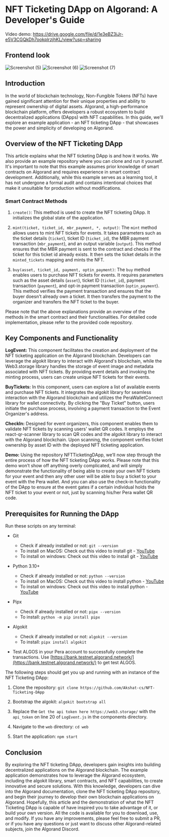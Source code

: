 # NFT Ticketing DApp on Algorand: A Developer's Guide
Video demo: https://drive.google.com/file/d/1e3eBZ3iJr-e5V3CGQkDh7ookplrzjhKL/view?usp=sharing

## Frontend look
![Screenshot (5)](https://github.com/Akshat-cs/NFT-Ticketing-DApp/assets/75172495/38b3ac62-0b37-4bc1-8914-684a606ffe02)
![Screenshot (6)](https://github.com/Akshat-cs/NFT-Ticketing-DApp/assets/75172495/8fbaee7e-07bd-43b4-ba41-5cc1272c2aa4)
![Screenshot (7)](https://github.com/Akshat-cs/NFT-Ticketing-DApp/assets/75172495/41df2c71-6446-4046-af37-18bddb164a0e)

## Introduction

In the world of blockchain technology, Non-Fungible Tokens (NFTs) have gained significant attention for their unique properties and ability to represent ownership of digital assets. Algorand, a high-performance blockchain platform, offers developers a robust ecosystem to build decentralized applications (DApps) with NFT capabilities. In this guide, we'll explore an example application - an NFT ticketing DApp - that showcases the power and simplicity of developing on Algorand.

## Overview of the NFT Ticketing DApp

This article explains what the NFT ticketing DApp is and how it works. We also provide an example repository where you can clone and run it yourself. It's important to note that this example assumes prior knowledge of smart contracts on Algorand and requires experience in smart contract development. Additionally, while this example serves as a learning tool, it has not undergone a formal audit and contains intentional choices that make it unsuitable for production without modifications.

### Smart Contract Methods

1. `create()`: This method is used to create the NFT ticketing DApp. It initializes the global state of the application.

2. `mint(ticket, ticket_id, mbr_payment, *, output)`: The `mint` method allows users to mint NFT tickets for events. It takes parameters such as the ticket details (`ticket`), ticket ID (`ticket_id`), the MBR payment transaction (`mbr_payment`), and an output variable (`output`). This method ensures that the MBR payment is sent to the contract and checks if the ticket for this ticket id already exists. It then sets the ticket details in the `minted_tickets` mapping and mints the NFT.

3. `buy(asset, ticket_id, payment, optin_payment)`: The `buy` method enables users to purchase NFT tickets for events. It requires parameters such as the asset details (`asset`), ticket ID (`ticket_id`), payment transaction (`payment`), and opt-in payment transaction (`optin_payment`). This method verifies the payment transaction and ensures that the buyer doesn't already own a ticket. It then transfers the payment to the organizer and transfers the NFT ticket to the buyer.

Please note that the above explanations provide an overview of the methods in the smart contract and their functionalities. For detailed code implementation, please refer to the provided code repository.

## Key Components and Functionality

**LogEvent:** This component facilitates the creation and deployment of the NFT ticketing application on the Algorand blockchain. Developers can leverage the algokit library to interact with Algorand's blockchain, while the Web3.storage library handles the storage of event image and metadata associated with NFT tickets. By providing event details and invoking the minting process, users can create unique NFT tickets for their events.

**BuyTickets:** In this component, users can explore a list of available events and purchase NFT tickets. It integrates the algokit library for seamless interaction with the Algorand blockchain and utilizes the PeraWalletConnect library for wallet connectivity. By clicking the "Buy Ticket" button, users initiate the purchase process, involving a payment transaction to the Event Organizer's address.

**CheckIn:** Designed for event organizers, this component enables them to validate NFT tickets by scanning users' wallet QR codes. It employs the react-qr-scanner library to scan QR codes and the algokit library to interact with the Algorand blockchain. Upon scanning, the component verifies ticket ownership by asset ID with the deployed NFT ticketing application.

**Demo:** Using the repository NFTTicketingDApp, we’ll now step through the entire process of how the NFT ticketing DApp works. Please note that this demo won’t show off anything overly complicated, and will simply demonstrate the functionality of being able to create your own NFT tickets for your event and then any other user will be able to buy a ticket to your event with the Pera wallet. And you can also use the check-in functionality of the DApp to ensure at the event gates if a certain individual holds the NFT ticket to your event or not, just by scanning his/her Pera wallet QR code.

## Prerequisites for Running the DApp

Run these scripts on any terminal:

- Git
  - Check if already installed or not: `git --version`
  - To install on MacOS: Check out this video to install git - [YouTube](https://youtu.be/ZM3I16Z-lxI)
  - To install on windows: Check out this video to install git - [YouTube](https://youtu.be/JgOs70Y7jew)

- Python 3.10+
  - Check if already installed or not: `python --version`
  - To install on MacOS: Check out this video to install python - [YouTube](https://youtu.be/M323OL6K5vs)
  - To install on windows: Check out this video to install python - [YouTube](https://youtu.be/JJQW3GPnzQ8)
    
- Pipx
  - Check if already installed or not: `pipx --version`
  - To install: `python -m pip install pipx`

- Algokit
  - Check if already installed or not: `algokit --version`
  - To install: `pipx install algokit`

- Test ALGOS in your Pera account to successfully complete the transactions. Use [https://bank.testnet.algorand.network/](https://bank.testnet.algorand.network/) to get test ALGOS.

The following steps should get you up and running with an instance of the NFT Ticketing DApp:

1. Clone the repository: `git clone https://github.com/Akshat-cs/NFT-Ticketing-DApp`

2. Bootstrap the algokit: `algokit bootstrap all`

3. Replace the `Get the api token here https://web3.storage/` with the `api_token` on line 20 of `LogEvent.js` in the components directory.

4. Navigate to the `web` directory: `cd web`

5. Start the application: `npm start`

## Conclusion

By exploring the NFT ticketing DApp, developers gain insights into building decentralized applications on the Algorand blockchain. The example application demonstrates how to leverage the Algorand ecosystem, including the algokit library, smart contracts, and NFT capabilities, to create innovative and secure solutions. With this knowledge, developers can dive into the Algorand documentation, clone the NFT ticketing DApp repository, and begin their journey to develop their own blockchain applications on Algorand. Hopefully, this article and the demonstration of what the NFT Ticketing DApp is capable of have inspired you to take advantage of it, or build your own version. All the code is available for you to download, use, and modify. If you have any improvements, please feel free to submit a PR, or if you have any questions or just want to discuss other Algorand-related subjects, join the Algorand Discord.

